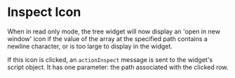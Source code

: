 # Inspect Icon

When in read only mode, the tree widget will now display an 'open in new window' icon if 
the value of the array at the specified path contains a newline character, or is too large
to display in the widget. 

If this icon is clicked, an `actionInspect` message is sent to the widget's script object.
It has one parameter: the path associated with the clicked row.